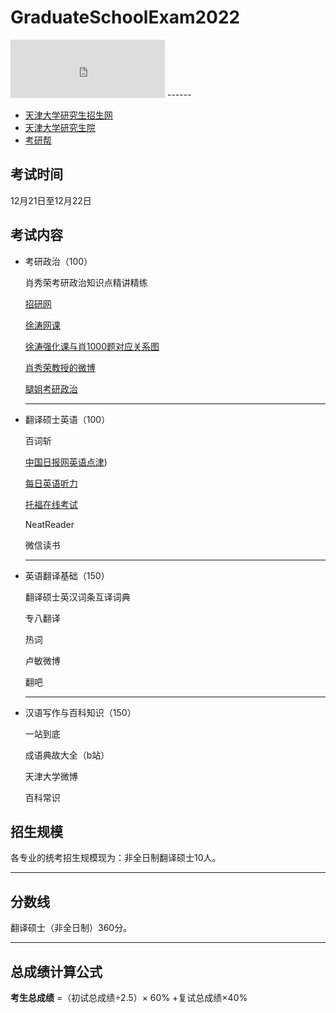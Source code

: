 # GraduateSchoolExam2022



<iframe src="https://free.timeanddate.com/countdown/i8241t76/n646/cf12/cm0/cu4/ct0/cs0/ca0/cr0/ss0/cac000/cpc000/pct/tcfff/fn2/fs100/szw448/szh189/tat2022%E5%B9%B4%E7%A0%94%E7%A9%B6%E7%94%9F%E8%80%83%E8%AF%95%E5%80%92%E8%AE%A1%E6%97%B6/tac000/tptTime%20since%20Event%20started%20in/tpc000/matMTI%40TJU/macf00/mpc000/iso2021-12-25T08:30:00" allowtransparency="true" frameborder="0" width="247" height="93">
</iframe>
------


- [天津大学研究生招生网](http://yzb.tju.edu.cn/)
- [天津大学研究生院]( http://gs.tju.edu.cn/)
- [考研帮](http://tju.bbs.kaoyan.com/)

## 考试时间
12月21日至12月22日

## 考试内容
- 考研政治（100）

  肖秀荣考研政治知识点精讲精练

  [招研网](https://yz.chsi.com.cn/kyzx/politics/)

  [徐涛网课](https://www.bilibili.com/video/BV1e7411w7d4/)

  [徐涛强化课与肖1000题对应关系图](https://www.bilibili.com/video/BV1yL411p7rc)

  [肖秀荣教授的微博](https://weibo.com/xiaoxiurong?is_all=1#_loginLayer_1627543999632)

  [腿姐考研政治](https://www.ximalaya.com/youshengshu/47131365/)

  ------

- 翻译硕士英语（100）

  百词斩

  [中国日报网英语点津](http://language.chinadaily.com.cn/))

  [每日英语听力](http://dict.eudic.net/ting)

  [托福在线考试](https://www.4tests.com/toefl#StartExam)

  NeatReader

  微信读书

  ------

- 英语翻译基础（150）

  翻译硕士英汉词条互译词典

  专八翻译

  热词

  卢敏微博

  翻吧

  ------

- 汉语写作与百科知识（150）
  
  一站到底
  
  成语典故大全（b站）
  
  天津大学微博
  
  百科常识

## 招生规模
各专业的统考招生规模现为：非全日制翻译硕士10人。

------

## 分数线
翻译硕士（非全日制）360分。

------

## 总成绩计算公式
**考生总成绩** =（初试总成绩÷2.5）× 60% +复试总成绩×40%

